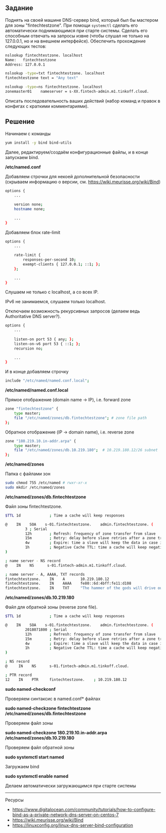 ## Задание

Поднять на своей машине DNS-сервер bind, который был бы мастером для зоны "fintechtestzone". При помощи `systemctl` сделать его автоматически поднимающимся при старте системы. Сделать его способным отвечать на запросы извне (чтобы слушал не только на 127.0.0.1, но и на внешнем интерфейсе). Обеспечить прохождение следующих тестов:

```bash
nslookup fintechtestzone. localhost
Name:   fintechtestzone
Address: 127.0.0.1
```

```bash
nslookup -type=txt fintechtestzone. localhost
fintechtestzone text = "Any text"
```

```bash
nslookup -type=ns fintechtestzone. localhost
zonemaster01    nameserver = s-XX.fintech-admin.m1.tinkoff.cloud.
```

Описать последовательность ваших действий (набор команд и правок в конфигах с краткими комментариями).

## Решение

Начинаем с команды

```bash
yum install -y bind bind-utils
```



Далее, редактируем/создаём конфигурационные файлы, и в конце запускаем bind.



**/etc/named.conf**

Добавляем строчки для некоей дополнительной безопасности (скрываем информацию о версии, см. https://wiki.meurisse.org/wiki/Bind)

```bash
options {
    ...
    
    version none;
    hostname none;
    
    ...
}
```

Добавляем блок rate-limit

```bash
options {
    ...
    
    rate-limit {
        responses-per-second 10;
        exempt-clients { 127.0.0.1; ::1; };
    };
    
    ...
}
```

Слушаем не только с localhost, а со всех IP.

IPv6 не занимаемся, слушаем только localhost.

Отключаем возможность рекурсивных запросов (делаем ведь Authoritative DNS server?).

```bash
options {
    ...
    
    listen-on port 53 { any; };
    listen-on-v6 port 53 { ::1; };
    recursion no;
    
    ...
}
```

И в конце добавляем строчку

```bash
include "/etc/named/named.conf.local";
```



**/etc/named/named.conf.local**

Прямое отображение (domain name -> IP), i.e. forward zone 

```bash
zone "fintechtestzone" {
    type master;
    file "/etc/named/zones/db.fintechtestzone"; # zone file path
};
```

Обратное отображение (IP -> domain name), i.e. reverse zone

```bash
zone "180.219.10.in-addr.arpa" {
    type master;
    file "/etc/named/zones/db.10.219.180";  # 10.219.180.12/26 subnet
};
```



**/etc/named/zones**

Папка с файлами зон

```bash
sudo chmod 755 /etc/named # rwxr-xr-x
sudo mkdir /etc/named/zones
```



**/etc/named/zones/db.fintechtestzone**

Файл зоны fintechtestzone.

```bash
$TTL 1d             ; Time a cache will keep responses

@    IN    SOA    s-01.fintechtestzone.    admin.fintechtestzone. (
         3 ; Serial
         12h        ; Refresh: frequency of zone transfer from slave
         15m        ; Retry: delay before slave retries after a zone transfer failure
         4w         ; Expire: time a slave will keep the data in case it cannot contact the master
         1h         ; Negative Cache TTL: time a cache will keep negative responses (NXDOMAIN)
)

; name server - NS record
@    IN    NS      s-01.fintech-admin.m1.tinkoff.cloud.

; name server - A, AAAA, TXT records
fintechtestzone.    IN    A       10.219.180.12
fintechtestzone.    IN    AAAA    fe80::6d:4bff:fe11:d108
fintechtestzone.    IN    TXT     "The hammer of the gods will drive our ships to new lands"
```



**/etc/named/zones/db.10.219.180**

Файл для обратной зоны (reverse zone file).

```bash
$TTL 1d             ; Time a cache will keep responses

@    IN    SOA    s-01.fintechtestzone.    admin.fintechtestzone. (
         2018071800 ; Serial
         12h        ; Refresh: frequency of zone transfer from slave
         15m        ; Retry: delay before slave retries after a zone transfer failure
         4w         ; Expire: time a slave will keep the data in case it cannot contact the master
         1h         ; Negative Cache TTL: time a cache will keep negative responses (NXDOMAIN)
)

; NS record
@     IN    NS      s-01.fintech-admin.m1.tinkoff.cloud.

; PTR record
12    IN    PTR     fintechtestzone.    ; 10.219.180.12
```



**sudo named-checkconf**

Проверяем синтаксис в named.conf* файлах



**sudo named-checkzone fintechtestzone /etc/named/zones/db.fintechtestzone**

Проверяем файл зоны



**sudo named-checkzone 180.219.10.in-addr.arpa /etc/named/zones/db.10.219.180**

Проверяем файл обратной зоны



**sudo systemctl start named**

Загружаем bind



**sudo systemctl enable named**

Делаем автоматически загружающимся при старте системы



---

Ресурсы

* https://www.digitalocean.com/community/tutorials/how-to-configure-bind-as-a-private-network-dns-server-on-centos-7
* https://wiki.meurisse.org/wiki/Bind
* https://linuxconfig.org/linux-dns-server-bind-configuration